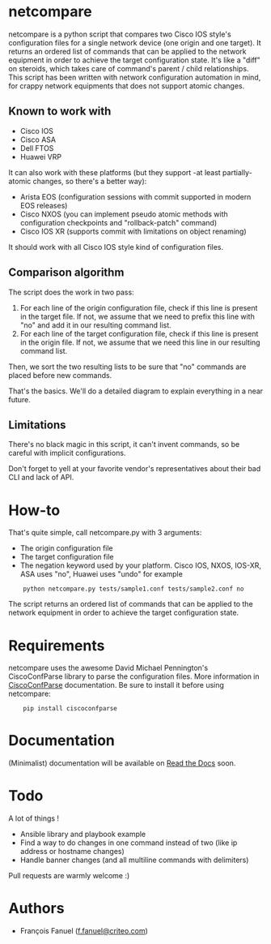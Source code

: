 netcompare
==========
netcompare is a python script that compares two Cisco IOS style's configuration files for a single network device (one origin and one target). It returns an ordered list of commands that can be applied to the network equipment in order to achieve the target configuration state.
It's like a "diff" on steroids, which takes care of command's parent / child relationships.
This script has been written with network configuration automation in mind, for crappy network equipments that does not support atomic changes.

Known to work with
------------------
 * Cisco IOS
 * Cisco ASA
 * Dell FTOS
 * Huawei VRP

It can also work with these platforms (but they support -at least partially- atomic changes, so there's a better way):
 * Arista EOS (configuration sessions with commit supported in modern EOS releases)
 * Cisco NXOS (you can implement pseudo atomic methods with configuration checkpoints and "rollback-patch" command)
 * Cisco IOS XR (supports commit with limitations on object renaming)

It should work with all Cisco IOS style kind of configuration files.

Comparison algorithm
--------------------
The script does the work in two pass:

1. For each line of the origin configuration file, check if this line is present in the target file. If not, we assume that we need to prefix this line with "no" and add it in our resulting command list.
2. For each line of the target configuration file, check if this line is present in the origin file. If not, we assume that we need this line in our resulting command list.

Then, we sort the two resulting lists to be sure that "no" commands are placed before new commands.

That's the basics. We'll do a detailed diagram to explain everything in a near future.

Limitations
-----------
There's no black magic in this script, it can't invent commands, so be careful with implicit configurations.

Don't forget to yell at your favorite vendor's representatives about their bad CLI and lack of API.

How-to
======
That's quite simple, call netcompare.py with 3 arguments:
 * The origin configuration file
 * The target configuration file
 * The negation keyword used by your platform. Cisco IOS, NXOS, IOS-XR, ASA uses "no", Huawei uses "undo" for example

```
    python netcompare.py tests/sample1.conf tests/sample2.conf no
```

The script returns an ordered list of commands that can be applied to the network equipment in order to achieve the target configuration state.

Requirements
============
netcompare uses the awesome David Michael Pennington's CiscoConfParse library to parse the configuration files.
More information in [CiscoConfParse](http://www.pennington.net/py/ciscoconfparse/) documentation.
Be sure to install it before using netcompare:

```
    pip install ciscoconfparse
```

Documentation
=============
(Minimalist) documentation will be available on [Read the Docs](http://netcompare.readthedocs.org) soon.

Todo
=============
A lot of things !
 * Ansible library and playbook example
 * Find a way to do changes in one command instead of two (like ip address or hostname changes)
 * Handle banner changes (and all multiline commands with delimiters)

Pull requests are warmly welcome :)

Authors
=======
 * François Fanuel ([f.fanuel@criteo.com](mailto:f.fanuel@criteo.com))
